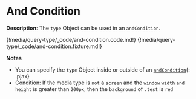 # And Condition

__Description__: The `type` Object can be used in an `andCondition`.

{!media/query-type/_code/and-condition.code.md!}
{!media/query-type/_code/and-condition.fixture.md!}

__Notes__

+ You can specify the `type` Object inside or outside of an [`andCondition`](./../media/logical-operator.md#and){: .pjax}
+ Condition: If the media type is `not` a `screen` and the `window` `width` `and` `height` is greater than `200px`, then the `background` of `.test` is `red`

<div class="cf"></div>
<div class="end"></div>

